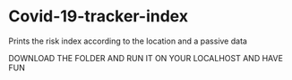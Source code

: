 # Covid-19-tracker-index
Prints the risk index according to the location and a passive data




DOWNLOAD THE FOLDER AND RUN IT ON YOUR LOCALHOST AND HAVE FUN
